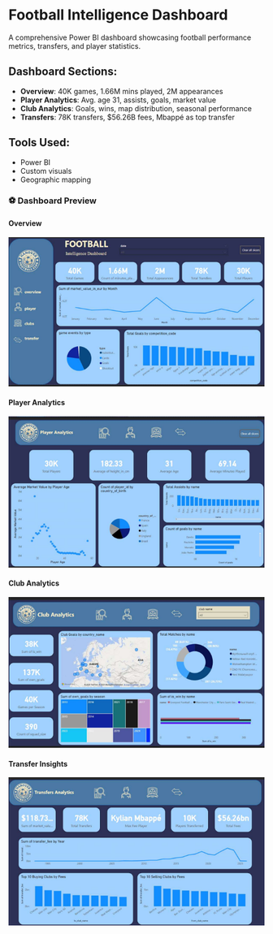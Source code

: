 # Football Intelligence Dashboard

A comprehensive Power BI dashboard showcasing football performance metrics, transfers, and player statistics.

## Dashboard Sections:
- **Overview**: 40K games, 1.66M mins played, 2M appearances
- **Player Analytics**: Avg. age 31, assists, goals, market value
- **Club Analytics**: Goals, wins, map distribution, seasonal performance
- **Transfers**: 78K transfers, $56.26B fees, Mbappé as top transfer

## Tools Used:
- Power BI
- Custom visuals
- Geographic mapping

### ⚽ Dashboard Preview

#### Overview
![Football Overview](./football_overview.jpg.png)

#### Player Analytics
![Player Analytics](./player_analytics.jpg.png)

#### Club Analytics
![Club Analytics](./club_analytics.jpg.png)

#### Transfer Insights
![Transfers](./transfers_analytics.jpg.png)

